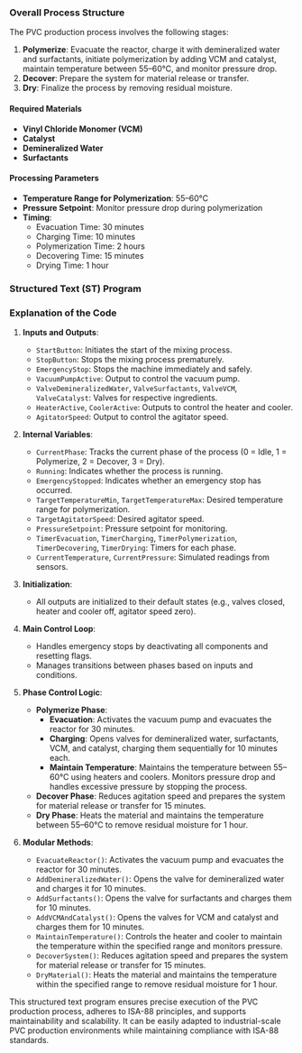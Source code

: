 ### Overall Process Structure

The PVC production process involves the following stages:
1. **Polymerize**: Evacuate the reactor, charge it with demineralized water and surfactants, initiate polymerization by adding VCM and catalyst, maintain temperature between 55–60°C, and monitor pressure drop.
2. **Decover**: Prepare the system for material release or transfer.
3. **Dry**: Finalize the process by removing residual moisture.

#### Required Materials
- **Vinyl Chloride Monomer (VCM)**
- **Catalyst**
- **Demineralized Water**
- **Surfactants**

#### Processing Parameters
- **Temperature Range for Polymerization**: 55–60°C
- **Pressure Setpoint**: Monitor pressure drop during polymerization
- **Timing**:
  - Evacuation Time: 30 minutes
  - Charging Time: 10 minutes
  - Polymerization Time: 2 hours
  - Decovering Time: 15 minutes
  - Drying Time: 1 hour

### Structured Text (ST) Program



### Explanation of the Code

1. **Inputs and Outputs**:
   - `StartButton`: Initiates the start of the mixing process.
   - `StopButton`: Stops the mixing process prematurely.
   - `EmergencyStop`: Stops the machine immediately and safely.
   - `VacuumPumpActive`: Output to control the vacuum pump.
   - `ValveDemineralizedWater`, `ValveSurfactants`, `ValveVCM`, `ValveCatalyst`: Valves for respective ingredients.
   - `HeaterActive`, `CoolerActive`: Outputs to control the heater and cooler.
   - `AgitatorSpeed`: Output to control the agitator speed.

2. **Internal Variables**:
   - `CurrentPhase`: Tracks the current phase of the process (0 = Idle, 1 = Polymerize, 2 = Decover, 3 = Dry).
   - `Running`: Indicates whether the process is running.
   - `EmergencyStopped`: Indicates whether an emergency stop has occurred.
   - `TargetTemperatureMin`, `TargetTemperatureMax`: Desired temperature range for polymerization.
   - `TargetAgitatorSpeed`: Desired agitator speed.
   - `PressureSetpoint`: Pressure setpoint for monitoring.
   - `TimerEvacuation`, `TimerCharging`, `TimerPolymerization`, `TimerDecovering`, `TimerDrying`: Timers for each phase.
   - `CurrentTemperature`, `CurrentPressure`: Simulated readings from sensors.

3. **Initialization**:
   - All outputs are initialized to their default states (e.g., valves closed, heater and cooler off, agitator speed zero).

4. **Main Control Loop**:
   - Handles emergency stops by deactivating all components and resetting flags.
   - Manages transitions between phases based on inputs and conditions.

5. **Phase Control Logic**:
   - **Polymerize Phase**:
     - **Evacuation**: Activates the vacuum pump and evacuates the reactor for 30 minutes.
     - **Charging**: Opens valves for demineralized water, surfactants, VCM, and catalyst, charging them sequentially for 10 minutes each.
     - **Maintain Temperature**: Maintains the temperature between 55–60°C using heaters and coolers. Monitors pressure drop and handles excessive pressure by stopping the process.
   - **Decover Phase**: Reduces agitation speed and prepares the system for material release or transfer for 15 minutes.
   - **Dry Phase**: Heats the material and maintains the temperature between 55–60°C to remove residual moisture for 1 hour.

6. **Modular Methods**:
   - `EvacuateReactor()`: Activates the vacuum pump and evacuates the reactor for 30 minutes.
   - `AddDemineralizedWater()`: Opens the valve for demineralized water and charges it for 10 minutes.
   - `AddSurfactants()`: Opens the valve for surfactants and charges them for 10 minutes.
   - `AddVCMAndCatalyst()`: Opens the valves for VCM and catalyst and charges them for 10 minutes.
   - `MaintainTemperature()`: Controls the heater and cooler to maintain the temperature within the specified range and monitors pressure.
   - `DecoverSystem()`: Reduces agitation speed and prepares the system for material release or transfer for 15 minutes.
   - `DryMaterial()`: Heats the material and maintains the temperature within the specified range to remove residual moisture for 1 hour.

This structured text program ensures precise execution of the PVC production process, adheres to ISA-88 principles, and supports maintainability and scalability. It can be easily adapted to industrial-scale PVC production environments while maintaining compliance with ISA-88 standards.
